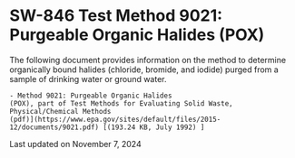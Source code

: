 
# SW-846 Test Method 9021: Purgeable Organic Halides (POX)  


The following document provides information on the method to determine
organically bound halides (chloride, bromide, and iodide) purged from a
sample of drinking water or ground water.

    - Method 9021: Purgeable Organic Halides
    (POX), part of Test Methods for Evaluating Solid Waste,
    Physical/Chemical Methods
    (pdf)](https://www.epa.gov/sites/default/files/2015-12/documents/9021.pdf) [(193.24 KB, July 1992) ] 

Last updated on November 7, 2024

